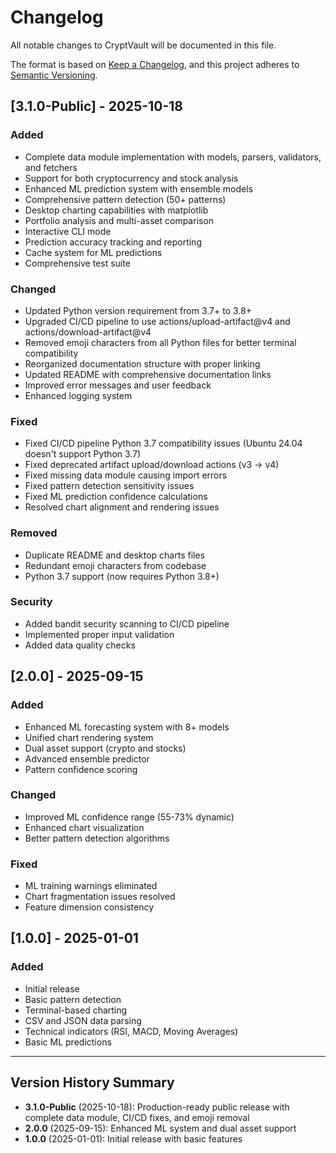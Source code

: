 # Changelog

All notable changes to CryptVault will be documented in this file.

The format is based on [Keep a Changelog](https://keepachangelog.com/en/1.0.0/),
and this project adheres to [Semantic Versioning](https://semver.org/spec/v2.0.0.html).

## [3.1.0-Public] - 2025-10-18

### Added
- Complete data module implementation with models, parsers, validators, and fetchers
- Support for both cryptocurrency and stock analysis
- Enhanced ML prediction system with ensemble models
- Comprehensive pattern detection (50+ patterns)
- Desktop charting capabilities with matplotlib
- Portfolio analysis and multi-asset comparison
- Interactive CLI mode
- Prediction accuracy tracking and reporting
- Cache system for ML predictions
- Comprehensive test suite

### Changed
- Updated Python version requirement from 3.7+ to 3.8+
- Upgraded CI/CD pipeline to use actions/upload-artifact@v4 and actions/download-artifact@v4
- Removed emoji characters from all Python files for better terminal compatibility
- Reorganized documentation structure with proper linking
- Updated README with comprehensive documentation links
- Improved error messages and user feedback
- Enhanced logging system

### Fixed
- Fixed CI/CD pipeline Python 3.7 compatibility issues (Ubuntu 24.04 doesn't support Python 3.7)
- Fixed deprecated artifact upload/download actions (v3 -> v4)
- Fixed missing data module causing import errors
- Fixed pattern detection sensitivity issues
- Fixed ML prediction confidence calculations
- Resolved chart alignment and rendering issues

### Removed
- Duplicate README and desktop charts files
- Redundant emoji characters from codebase
- Python 3.7 support (now requires Python 3.8+)

### Security
- Added bandit security scanning to CI/CD pipeline
- Implemented proper input validation
- Added data quality checks

## [2.0.0] - 2025-09-15

### Added
- Enhanced ML forecasting system with 8+ models
- Unified chart rendering system
- Dual asset support (crypto and stocks)
- Advanced ensemble predictor
- Pattern confidence scoring

### Changed
- Improved ML confidence range (55-73% dynamic)
- Enhanced chart visualization
- Better pattern detection algorithms

### Fixed
- ML training warnings eliminated
- Chart fragmentation issues resolved
- Feature dimension consistency

## [1.0.0] - 2025-01-01

### Added
- Initial release
- Basic pattern detection
- Terminal-based charting
- CSV and JSON data parsing
- Technical indicators (RSI, MACD, Moving Averages)
- Basic ML predictions

---

## Version History Summary

- **3.1.0-Public** (2025-10-18): Production-ready public release with complete data module, CI/CD fixes, and emoji removal
- **2.0.0** (2025-09-15): Enhanced ML system and dual asset support
- **1.0.0** (2025-01-01): Initial release with basic features
